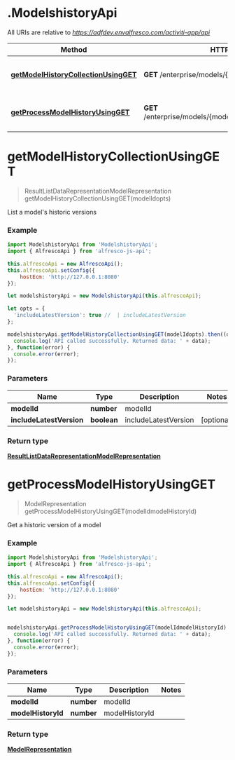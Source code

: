 # .ModelshistoryApi

All URIs are relative to *https://adfdev.envalfresco.com/activiti-app/api*

Method | HTTP request | Description
------------- | ------------- | -------------
[**getModelHistoryCollectionUsingGET**](ModelshistoryApi.md#getModelHistoryCollectionUsingGET) | **GET** /enterprise/models/{modelId}/history | List a model's historic versions
[**getProcessModelHistoryUsingGET**](ModelshistoryApi.md#getProcessModelHistoryUsingGET) | **GET** /enterprise/models/{modelId}/history/{modelHistoryId} | Get a historic version of a model


<a name="getModelHistoryCollectionUsingGET"></a>
# **getModelHistoryCollectionUsingGET**
> ResultListDataRepresentationModelRepresentation getModelHistoryCollectionUsingGET(modelIdopts)

List a model's historic versions

### Example
```javascript
import ModelshistoryApi from 'ModelshistoryApi';
import { AlfrescoApi } from 'alfresco-js-api';

this.alfrescoApi = new AlfrescoApi();
this.alfrescoApi.setConfig({
    hostEcm: 'http://127.0.0.1:8080'
});

let modelshistoryApi = new ModelshistoryApi(this.alfrescoApi);

let opts = { 
  'includeLatestVersion': true //  | includeLatestVersion
};

modelshistoryApi.getModelHistoryCollectionUsingGET(modelIdopts).then((data) => {
  console.log('API called successfully. Returned data: ' + data);
}, function(error) {
  console.error(error);
});

```

### Parameters

Name | Type | Description  | Notes
------------- | ------------- | ------------- | -------------
 **modelId** | **number**| modelId | 
 **includeLatestVersion** | **boolean**| includeLatestVersion | [optional] 

### Return type

[**ResultListDataRepresentationModelRepresentation**](ResultListDataRepresentationModelRepresentation.md)

<a name="getProcessModelHistoryUsingGET"></a>
# **getProcessModelHistoryUsingGET**
> ModelRepresentation getProcessModelHistoryUsingGET(modelIdmodelHistoryId)

Get a historic version of a model

### Example
```javascript
import ModelshistoryApi from 'ModelshistoryApi';
import { AlfrescoApi } from 'alfresco-js-api';

this.alfrescoApi = new AlfrescoApi();
this.alfrescoApi.setConfig({
    hostEcm: 'http://127.0.0.1:8080'
});

let modelshistoryApi = new ModelshistoryApi(this.alfrescoApi);


modelshistoryApi.getProcessModelHistoryUsingGET(modelIdmodelHistoryId).then((data) => {
  console.log('API called successfully. Returned data: ' + data);
}, function(error) {
  console.error(error);
});

```

### Parameters

Name | Type | Description  | Notes
------------- | ------------- | ------------- | -------------
 **modelId** | **number**| modelId | 
 **modelHistoryId** | **number**| modelHistoryId | 

### Return type

[**ModelRepresentation**](ModelRepresentation.md)

